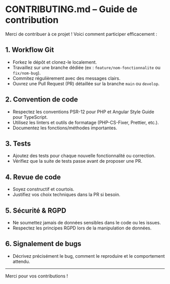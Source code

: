 # CONTRIBUTING.md – Guide de contribution

Merci de contribuer à ce projet ! Voici comment participer efficacement :

## 1. Workflow Git
- Forkez le dépôt et clonez-le localement.
- Travaillez sur une branche dédiée (ex : `feature/nom-fonctionnalite` ou `fix/nom-bug`).
- Commitez régulièrement avec des messages clairs.
- Ouvrez une Pull Request (PR) détaillée sur la branche `main` ou `develop`.

## 2. Convention de code
- Respectez les conventions PSR-12 pour PHP et Angular Style Guide pour TypeScript.
- Utilisez les linters et outils de formatage (PHP-CS-Fixer, Prettier, etc.).
- Documentez les fonctions/méthodes importantes.

## 3. Tests
- Ajoutez des tests pour chaque nouvelle fonctionnalité ou correction.
- Vérifiez que la suite de tests passe avant de proposer une PR.

## 4. Revue de code
- Soyez constructif et courtois.
- Justifiez vos choix techniques dans la PR si besoin.

## 5. Sécurité & RGPD
- Ne soumettez jamais de données sensibles dans le code ou les issues.
- Respectez les principes RGPD lors de la manipulation de données.

## 6. Signalement de bugs
- Décrivez précisément le bug, comment le reproduire et le comportement attendu.

---

Merci pour vos contributions !
